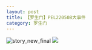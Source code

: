 ```yaml
---
layout: post
title: 【罗生门】PEL220508大事件
category: 罗生门
---
```

![story_new_final](http://rh8cub8wq.hd-bkt.clouddn.com/img/story_new_final_0322.png)
![](http://rfbyavrvr.hd-bkt.clouddn.com/img/pel-big-220510-1.jpg)
  





